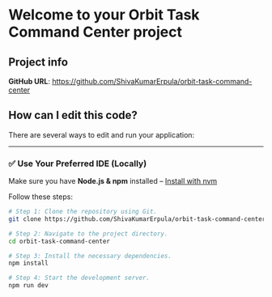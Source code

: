 # Welcome to your Orbit Task Command Center project

## Project info

**GitHub URL**: https://github.com/ShivaKumarErpula/orbit-task-command-center

## How can I edit this code?

There are several ways to edit and run your application:

---

### ✅ Use Your Preferred IDE (Locally)

Make sure you have **Node.js & npm** installed – [Install with nvm](https://github.com/nvm-sh/nvm#installing-and-updating)

Follow these steps:

```sh
# Step 1: Clone the repository using Git.
git clone https://github.com/ShivaKumarErpula/orbit-task-command-center.git

# Step 2: Navigate to the project directory.
cd orbit-task-command-center

# Step 3: Install the necessary dependencies.
npm install

# Step 4: Start the development server.
npm run dev
